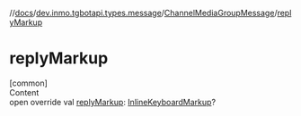 //[docs](../../../index.md)/[dev.inmo.tgbotapi.types.message](../index.md)/[ChannelMediaGroupMessage](index.md)/[replyMarkup](reply-markup.md)



# replyMarkup  
[common]  
Content  
open override val [replyMarkup](reply-markup.md): [InlineKeyboardMarkup](../../dev.inmo.tgbotapi.types.buttons/-inline-keyboard-markup/index.md)?  




